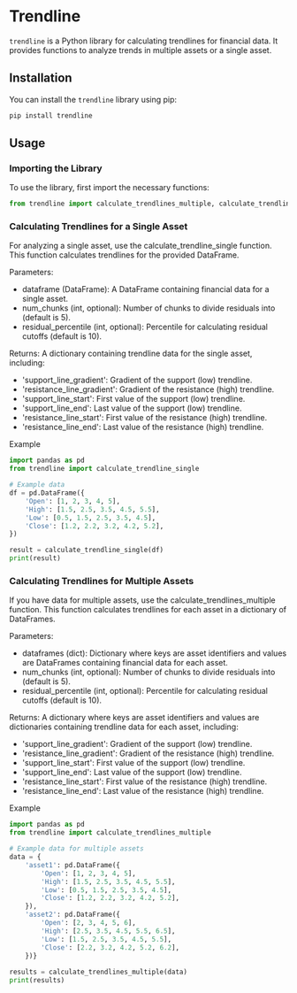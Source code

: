 # Trendline

`trendline` is a Python library for calculating trendlines for financial data. It provides functions to analyze trends in multiple assets or a single asset.

## Installation

You can install the `trendline` library using pip:

```bash
pip install trendline
```

## Usage

### Importing the Library

To use the library, first import the necessary functions:

```python
from trendline import calculate_trendlines_multiple, calculate_trendline_single
```


### Calculating Trendlines for a Single Asset
For analyzing a single asset, use the calculate_trendline_single function. This function calculates trendlines for the provided DataFrame.

Parameters:
- dataframe (DataFrame): A DataFrame containing financial data for a single asset.
- num_chunks (int, optional): Number of chunks to divide residuals into (default is 5).
- residual_percentile (int, optional): Percentile for calculating residual cutoffs (default is 10).

Returns:
A dictionary containing trendline data for the single asset, including:
- 'support_line_gradient': Gradient of the support (low) trendline.
- 'resistance_line_gradient': Gradient of the resistance (high) trendline.
- 'support_line_start': First value of the support (low) trendline.
- 'support_line_end': Last value of the support (low) trendline.
- 'resistance_line_start': First value of the resistance (high) trendline.
- 'resistance_line_end': Last value of the resistance (high) trendline.

Example
```python
import pandas as pd
from trendline import calculate_trendline_single

# Example data
df = pd.DataFrame({
    'Open': [1, 2, 3, 4, 5],
    'High': [1.5, 2.5, 3.5, 4.5, 5.5],
    'Low': [0.5, 1.5, 2.5, 3.5, 4.5],
    'Close': [1.2, 2.2, 3.2, 4.2, 5.2],
})

result = calculate_trendline_single(df)
print(result)
```


### Calculating Trendlines for Multiple Assets
If you have data for multiple assets, use the calculate_trendlines_multiple function. This function calculates trendlines for each asset in a dictionary of DataFrames.

Parameters:
- dataframes (dict): Dictionary where keys are asset identifiers and values are DataFrames containing financial data for each asset.
- num_chunks (int, optional): Number of chunks to divide residuals into (default is 5).
- residual_percentile (int, optional): Percentile for calculating residual cutoffs (default is 10).

Returns:
A dictionary where keys are asset identifiers and values are dictionaries containing trendline data for each asset, including:
- 'support_line_gradient': Gradient of the support (low) trendline.
- 'resistance_line_gradient': Gradient of the resistance (high) trendline.
- 'support_line_start': First value of the support (low) trendline.
- 'support_line_end': Last value of the support (low) trendline.
- 'resistance_line_start': First value of the resistance (high) trendline.
- 'resistance_line_end': Last value of the resistance (high) trendline.

Example
```python
import pandas as pd
from trendline import calculate_trendlines_multiple

# Example data for multiple assets
data = {
    'asset1': pd.DataFrame({
        'Open': [1, 2, 3, 4, 5],
        'High': [1.5, 2.5, 3.5, 4.5, 5.5],
        'Low': [0.5, 1.5, 2.5, 3.5, 4.5],
        'Close': [1.2, 2.2, 3.2, 4.2, 5.2],
    }),
    'asset2': pd.DataFrame({
        'Open': [2, 3, 4, 5, 6],
        'High': [2.5, 3.5, 4.5, 5.5, 6.5],
        'Low': [1.5, 2.5, 3.5, 4.5, 5.5],
        'Close': [2.2, 3.2, 4.2, 5.2, 6.2],
    })}
        
results = calculate_trendlines_multiple(data)
print(results)
```





